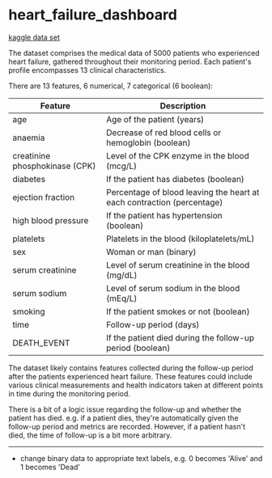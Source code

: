 # heart_failure_dashboard
 
[kaggle data set](https://www.kaggle.com/datasets/aadarshvelu/heart-failure-prediction-clinical-records)

The dataset comprises the medical data of 5000 patients who experienced heart failure, gathered throughout their monitoring period. Each patient's profile encompasses 13 clinical characteristics.

There are 13 features, 6 numerical, 7 categorical (6 boolean):

| Feature               | Description                                                    |
|-----------------------|----------------------------------------------------------------|
| age                   | Age of the patient (years)                                     |
| anaemia               | Decrease of red blood cells or hemoglobin (boolean)            |
| creatinine phosphokinase (CPK) | Level of the CPK enzyme in the blood (mcg/L)           |
| diabetes              | If the patient has diabetes (boolean)                          |
| ejection fraction     | Percentage of blood leaving the heart at each contraction (percentage) |
| high blood pressure   | If the patient has hypertension (boolean)                     |
| platelets             | Platelets in the blood (kiloplatelets/mL)                      |
| sex                   | Woman or man (binary)                                          |
| serum creatinine      | Level of serum creatinine in the blood (mg/dL)                 |
| serum sodium          | Level of serum sodium in the blood (mEq/L)                     |
| smoking               | If the patient smokes or not (boolean)                         |
| time                  | Follow-up period (days)                                        |
| DEATH_EVENT           | If the patient died during the follow-up period (boolean)      |




The dataset likely contains features collected during the follow-up period after the patients experienced heart failure. These features could include various clinical measurements and health indicators taken at different points in time during the monitoring period.

There is a bit of a logic issue regarding the follow-up and whether the patient has died. e.g. if a patient dies, they're automatically given the follow-up period and metrics are recorded. However, if a patient hasn't died, the time of follow-up is a bit more arbitrary. 

-------------------

- change binary data to appropriate text labels, e.g. 0 becomes 'Alive' and 1 becomes 'Dead'